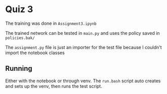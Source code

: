 # Quiz 3 #

The training was done in `Assignment3.ipynb`

The trained network can be tested in `main.py` and uses the policy saved in `policies.bak/`

The `assignment.py` file is just an importer for the test file because I couldn't import the notebook classes


## Running ##

Either with the notebook or through venv. The `run.bash` script auto creates and sets up the venv, then runs the test script.